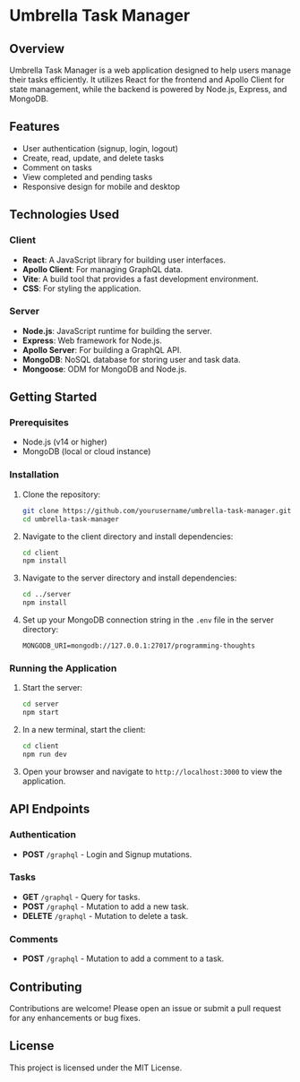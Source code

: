 # Umbrella Task Manager

## Overview

Umbrella Task Manager is a web application designed to help users manage their tasks efficiently. It utilizes React for the frontend and Apollo Client for state management, while the backend is powered by Node.js, Express, and MongoDB.

## Features

- User authentication (signup, login, logout)
- Create, read, update, and delete tasks
- Comment on tasks
- View completed and pending tasks
- Responsive design for mobile and desktop

## Technologies Used

### Client

- **React**: A JavaScript library for building user interfaces.
- **Apollo Client**: For managing GraphQL data.
- **Vite**: A build tool that provides a fast development environment.
- **CSS**: For styling the application.

### Server

- **Node.js**: JavaScript runtime for building the server.
- **Express**: Web framework for Node.js.
- **Apollo Server**: For building a GraphQL API.
- **MongoDB**: NoSQL database for storing user and task data.
- **Mongoose**: ODM for MongoDB and Node.js.

## Getting Started

### Prerequisites

- Node.js (v14 or higher)
- MongoDB (local or cloud instance)

### Installation

1. Clone the repository:

   ```bash
   git clone https://github.com/yourusername/umbrella-task-manager.git
   cd umbrella-task-manager
   ```

2. Navigate to the client directory and install dependencies:

   ```bash
   cd client
   npm install
   ```

3. Navigate to the server directory and install dependencies:

   ```bash
   cd ../server
   npm install
   ```

4. Set up your MongoDB connection string in the `.env` file in the server directory:

   ```plaintext
   MONGODB_URI=mongodb://127.0.0.1:27017/programming-thoughts
   ```

### Running the Application

1. Start the server:

   ```bash
   cd server
   npm start
   ```

2. In a new terminal, start the client:

   ```bash
   cd client
   npm run dev
   ```

3. Open your browser and navigate to `http://localhost:3000` to view the application.

## API Endpoints

### Authentication

- **POST** `/graphql` - Login and Signup mutations.

### Tasks

- **GET** `/graphql` - Query for tasks.
- **POST** `/graphql` - Mutation to add a new task.
- **DELETE** `/graphql` - Mutation to delete a task.

### Comments

- **POST** `/graphql` - Mutation to add a comment to a task.

## Contributing

Contributions are welcome! Please open an issue or submit a pull request for any enhancements or bug fixes.

## License

This project is licensed under the MIT License.


